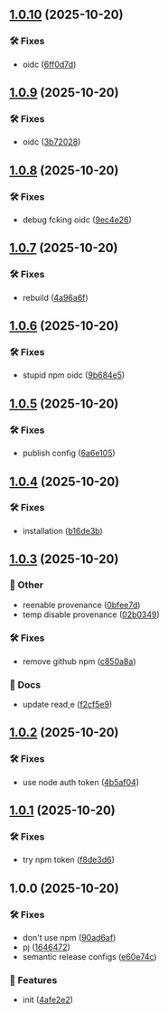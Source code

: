 ## [1.0.10](https://github.com/SkeLLLa/lint-config/compare/v1.0.9...v1.0.10) (2025-10-20)

### 🛠 Fixes

* oidc ([6ff0d7d](https://github.com/SkeLLLa/lint-config/commit/6ff0d7d27c3aac645caafa6e53076277b25eef95))

## [1.0.9](https://github.com/SkeLLLa/lint-config/compare/v1.0.8...v1.0.9) (2025-10-20)

### 🛠 Fixes

* oidc ([3b72028](https://github.com/SkeLLLa/lint-config/commit/3b720282554baf5bd8d120e293961d3df8a0d4fd))

## [1.0.8](https://github.com/SkeLLLa/lint-config/compare/v1.0.7...v1.0.8) (2025-10-20)

### 🛠 Fixes

* debug fcking oidc ([9ec4e26](https://github.com/SkeLLLa/lint-config/commit/9ec4e26b64cc7bd1181b75f238109829e5c32a98))

## [1.0.7](https://github.com/SkeLLLa/lint-config/compare/v1.0.6...v1.0.7) (2025-10-20)

### 🛠 Fixes

* rebuild ([4a96a6f](https://github.com/SkeLLLa/lint-config/commit/4a96a6f8bb0e67cc4b91d4bf544bd677c9a73d0e))

## [1.0.6](https://github.com/SkeLLLa/lint-config/compare/v1.0.5...v1.0.6) (2025-10-20)

### 🛠 Fixes

* stupid npm oidc ([9b684e5](https://github.com/SkeLLLa/lint-config/commit/9b684e529046d4c61978ea3ca053c25fb0d83995))

## [1.0.5](https://github.com/SkeLLLa/lint-config/compare/v1.0.4...v1.0.5) (2025-10-20)

### 🛠 Fixes

* publish config ([6a6e105](https://github.com/SkeLLLa/lint-config/commit/6a6e1058ec3c51226ea3b83d12ff009415b7851a))

## [1.0.4](https://github.com/SkeLLLa/lint-config/compare/v1.0.3...v1.0.4) (2025-10-20)

### 🛠 Fixes

* installation ([b16de3b](https://github.com/SkeLLLa/lint-config/commit/b16de3ba498c2980c6633204f16f4d1ae095ec30))

## [1.0.3](https://github.com/SkeLLLa/lint-config/compare/v1.0.2...v1.0.3) (2025-10-20)

### 🧾 Other

* reenable provenance ([0bfee7d](https://github.com/SkeLLLa/lint-config/commit/0bfee7dde42c9ce097163ad29a4853b6b223482e))
* temp disable provenance ([02b0349](https://github.com/SkeLLLa/lint-config/commit/02b034964a000e670544b5f95a79178cccbddd2d))

### 🛠 Fixes

* remove github npm ([c850a8a](https://github.com/SkeLLLa/lint-config/commit/c850a8afeae2ac90bb86f60e5971808f9e25648a))

### 📔 Docs

* update read,e ([f2cf5e9](https://github.com/SkeLLLa/lint-config/commit/f2cf5e900140d1d5a945700d920e971a4ccdad2f))

## [1.0.2](https://github.com/SkeLLLa/lint-config/compare/v1.0.1...v1.0.2) (2025-10-20)

### 🛠 Fixes

* use node auth token ([4b5af04](https://github.com/SkeLLLa/lint-config/commit/4b5af04d166fe4aafc8f0779db093855cd5eca96))

## [1.0.1](https://github.com/SkeLLLa/lint-config/compare/v1.0.0...v1.0.1) (2025-10-20)

### 🛠 Fixes

* try npm token ([f8de3d6](https://github.com/SkeLLLa/lint-config/commit/f8de3d608cf9a976f20f34732c74649be2f8333c))

## 1.0.0 (2025-10-20)

### 🛠 Fixes

* don't use npm ([90ad6af](https://github.com/SkeLLLa/lint-config/commit/90ad6af7557b3487d0e59fa861141e9637384d66))
* pj ([1646472](https://github.com/SkeLLLa/lint-config/commit/16464727ac11a93484fe0c01d5c25c3727677d9d))
* semantic release configs ([e60e74c](https://github.com/SkeLLLa/lint-config/commit/e60e74cc02148cd543323a156173ebe151adaf39))

### 🚀 Features

* init ([4afe2e2](https://github.com/SkeLLLa/lint-config/commit/4afe2e2b1ad54ec06b7f5ee47d2c1a91f72b7683))
